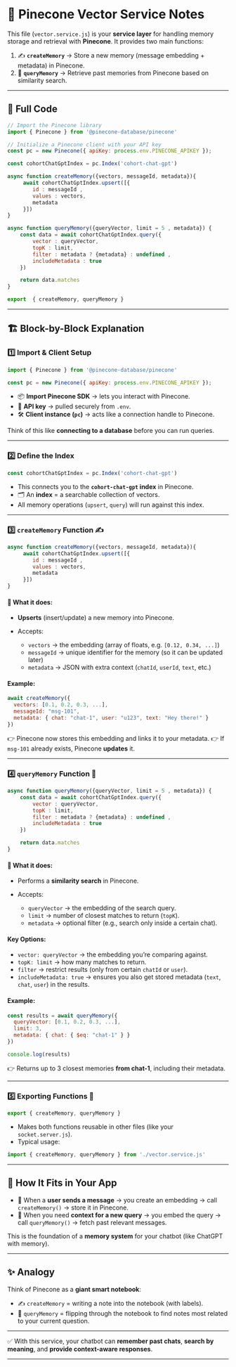 
# 📘 Pinecone Vector Service Notes

This file (`vector.service.js`) is your **service layer** for handling memory storage and retrieval with **Pinecone**. It provides two main functions:

1. ✍️ **`createMemory`** → Store a new memory (message embedding + metadata) in Pinecone.
2. 🔎 **`queryMemory`** → Retrieve past memories from Pinecone based on similarity search.

---

## 🧾 Full Code

```js
// Import the Pinecone library
import { Pinecone } from '@pinecone-database/pinecone'

// Initialize a Pinecone client with your API key
const pc = new Pinecone({ apiKey: process.env.PINECONE_APIKEY });

const cohortChatGptIndex = pc.Index('cohort-chat-gpt')

async function createMemory({vectors, messageId, metadata}){
     await cohortChatGptIndex.upsert([{
        id : messageId ,
        values : vectors,
        metadata
     }])
}

async function queryMemory({queryVector, limit = 5 , metadata}) {
    const data = await cohortChatGptIndex.query({
        vector : queryVector,
        topK : limit,
        filter : metadata ? {metadata} : undefined ,
        includeMetadata : true
    })

    return data.matches
}

export  { createMemory, queryMemory }
```

---

## 🏗️ Block-by-Block Explanation

### 1️⃣ Import & Client Setup

```js
import { Pinecone } from '@pinecone-database/pinecone'

const pc = new Pinecone({ apiKey: process.env.PINECONE_APIKEY });
```

* 📦 **Import Pinecone SDK** → lets you interact with Pinecone.
* 🔑 **API key** → pulled securely from `.env`.
* 🛠️ **Client instance (`pc`)** → acts like a connection handle to Pinecone.

Think of this like **connecting to a database** before you can run queries.

---

### 2️⃣ Define the Index

```js
const cohortChatGptIndex = pc.Index('cohort-chat-gpt')
```

* This connects you to the **`cohort-chat-gpt` index** in Pinecone.
* 🗂️ An **index** = a searchable collection of vectors.
* All memory operations (`upsert`, `query`) will run against this index.

---

### 3️⃣ `createMemory` Function ✍️

```js
async function createMemory({vectors, messageId, metadata}){
     await cohortChatGptIndex.upsert([{
        id : messageId ,
        values : vectors,
        metadata
     }])
}
```

#### 🔑 What it does:

* **Upserts** (insert/update) a new memory into Pinecone.
* Accepts:

  * `vectors` → the embedding (array of floats, e.g. `[0.12, 0.34, ...]`)
  * `messageId` → unique identifier for the memory (so it can be updated later)
  * `metadata` → JSON with extra context (`chatId`, `userId`, `text`, etc.)

#### Example:

```js
await createMemory({
  vectors: [0.1, 0.2, 0.3, ...],
  messageId: "msg-101",
  metadata: { chat: "chat-1", user: "u123", text: "Hey there!" }
})
```

👉 Pinecone now stores this embedding and links it to your metadata.
👉 If `msg-101` already exists, Pinecone **updates** it.

---

### 4️⃣ `queryMemory` Function 🔎

```js
async function queryMemory({queryVector, limit = 5 , metadata}) {
    const data = await cohortChatGptIndex.query({
        vector : queryVector,
        topK : limit,
        filter : metadata ? {metadata} : undefined ,
        includeMetadata : true
    })

    return data.matches
}
```

#### 🔑 What it does:

* Performs a **similarity search** in Pinecone.
* Accepts:

  * `queryVector` → the embedding of the search query.
  * `limit` → number of closest matches to return (`topK`).
  * `metadata` → optional filter (e.g., search only inside a certain chat).

#### Key Options:

* `vector: queryVector` → the embedding you’re comparing against.
* `topK: limit` → how many matches to return.
* `filter` → restrict results (only from certain `chatId` or `user`).
* `includeMetadata: true` → ensures you also get stored metadata (`text`, `chat`, `user`) in the results.

#### Example:

```js
const results = await queryMemory({
  queryVector: [0.1, 0.2, 0.3, ...],
  limit: 3,
  metadata: { chat: { $eq: "chat-1" } }
})

console.log(results)
```

👉 Returns up to 3 closest memories **from chat-1**, including their metadata.

---

### 5️⃣ Exporting Functions 🚪

```js
export { createMemory, queryMemory }
```

* Makes both functions reusable in other files (like your `socket.server.js`).
* Typical usage:

```js
import { createMemory, queryMemory } from './vector.service.js'
```

---

## 🧠 How It Fits in Your App

* 📨 When a **user sends a message** → you create an embedding → call `createMemory()` → store it in Pinecone.
* 🔎 When you need **context for a new query** → you embed the query → call `queryMemory()` → fetch past relevant messages.

This is the foundation of a **memory system** for your chatbot (like ChatGPT with memory).

---

## ✨ Analogy

Think of Pinecone as a **giant smart notebook**:

* ✍️ `createMemory` = writing a note into the notebook (with labels).
* 🔎 `queryMemory` = flipping through the notebook to find notes most related to your current question.

---

✅ With this service, your chatbot can **remember past chats**, **search by meaning**, and **provide context-aware responses**.

---